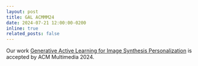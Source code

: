 ```yaml
---
layout: post
title: GAL ACMMM24
date: 2024-07-21 12:00:00-0200
inline: true
related_posts: false
---
```


Our work [Generative Active Learning for Image Synthesis Personalization](https://arxiv.org/abs/2403.14987) is accepted by ACM Multimedia 2024.